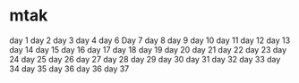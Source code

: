 # mtak
day 1
day 2
day 3
day 4
day 6
Day 7
day 8
day 9
day 10
day 11
day 12
day 13
day 14
day 15
day 16
day 17
day 18
day 19
day 20
day 21
day 22
day 23
day 24
day 25
day 26
day 27
day 28
day 29
day 30
day 31
day 32
day 33
day 34
day 35
day 36
day 36
day 37






